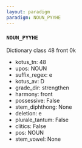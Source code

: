 ```yaml
---
layout: paradigm
paradigm: NOUN_PYYHE
---
```

### ` NOUN_PYYHE `

Dictionary class 48 front 0k
* kotus_tn: 48
* upos: NOUN
* suffix_regex: e
* kotus_av: D
* grade_dir: strengthen
* harmony: front
* possessive: False
* stem_diphthong: None
* deletion: e
* plurale_tantum: False
* clitics: False
* pos: NOUN
* stem_vowel: None
